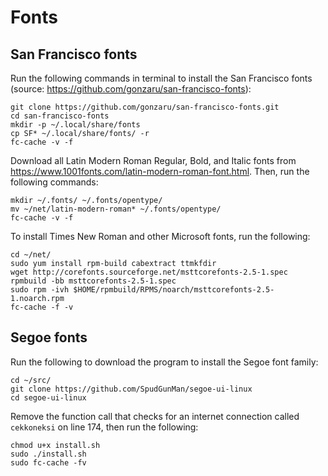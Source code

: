 # Fonts

## San Francisco fonts

Run the following commands in terminal to install the San Francisco fonts (source: https://github.com/gonzaru/san-francisco-fonts):

```
git clone https://github.com/gonzaru/san-francisco-fonts.git
cd san-francisco-fonts
mkdir -p ~/.local/share/fonts
cp SF* ~/.local/share/fonts/ -r
fc-cache -v -f
```

Download all Latin Modern Roman Regular, Bold, and Italic fonts from https://www.1001fonts.com/latin-modern-roman-font.html. Then, run the following commands:

```
mkdir ~/.fonts/ ~/.fonts/opentype/
mv ~/net/latin-modern-roman* ~/.fonts/opentype/
fc-cache -v -f 
```

To install Times New Roman and other Microsoft fonts, run the following:

```
cd ~/net/
sudo yum install rpm-build cabextract ttmkfdir
wget http://corefonts.sourceforge.net/msttcorefonts-2.5-1.spec
rpmbuild -bb msttcorefonts-2.5-1.spec
sudo rpm -ivh $HOME/rpmbuild/RPMS/noarch/msttcorefonts-2.5-1.noarch.rpm
fc-cache -f -v
```

## Segoe fonts

Run the following to download the program to install the Segoe font family:

```
cd ~/src/
git clone https://github.com/SpudGunMan/segoe-ui-linux
cd segoe-ui-linux
```

Remove the function call that checks for an internet connection called `cekkoneksi` on line 174, then run the following:

```
chmod u+x install.sh
sudo ./install.sh
sudo fc-cache -fv
```
